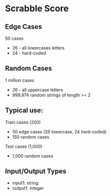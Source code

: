 # Scrabble Score

## Edge Cases
50 cases
- 26 - all lowercases letters
- 24 - hard-coded

## Random Cases
1 million cases
- 26 - all uppercase letters
- 999,974 random strings of length >= 2

## Typical use:
Train cases (200)
- 50 edge cases (26 lowercase, 24 hard-coded)
- 150 random cases

Test cases (1,000)
- 1,000 random cases

## Input/Output Types
- input1: string
- output1: integer
